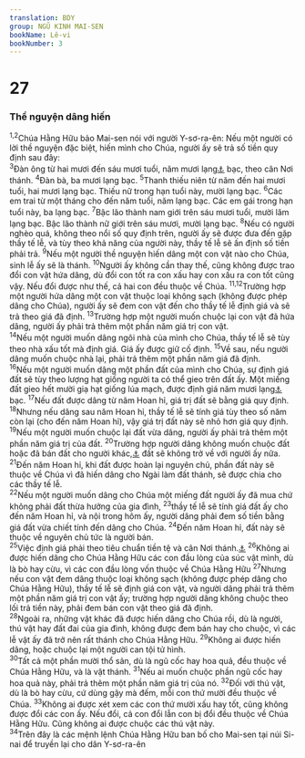 ```yaml
---
translation: BDY
group: NGŨ KINH MAI-SEN
bookName: Lê-vi 
bookNumber: 3
---
```


<div class="title"><h1>27</h1><h3>Thề nguyện dâng hiến</h3></div>
<span class="verse le_27_1 le_27_2"><sup>1,2</sup>Chúa Hằng Hữu bảo Mai-sen nói với người Y-sơ-ra-ên: Nếu một người có lời thề nguyện đặc biệt, hiến mình cho Chúa, người ấy sẽ trả số tiền quy định sau đây:<br/></span>
<span class="verse le_27_3"><sup>3</sup>Đàn ông từ hai mươi đến sáu mươi tuổi, năm mươi lạng<a href="#" data-toggle="tooltip" data-placement="bottom" title="Nt shekels (siếc-lơ)">⚓</a> bạc, theo cân Nơi thánh. </span>
<span class="verse le_27_4"><sup>4</sup>Đàn bà, ba mươi lạng bạc. </span>
<span class="verse le_27_5"><sup>5</sup>Thanh thiếu niên từ năm đến hai mươi tuổi, hai mươi lạng bạc. Thiếu nữ trong hạn tuổi này, mười lạng bạc. </span>
<span class="verse le_27_6"><sup>6</sup>Các em trai từ một tháng cho đến năm tuổi, năm lạng bạc. Các em gái trong hạn tuổi này, ba lạng bạc. </span>
<span class="verse le_27_7"><sup>7</sup>Bậc lão thành nam giới trên sáu mươi tuổi, mười lăm lạng bạc. Bậc lão thành nữ giới trên sáu mươi, mười lạng bạc. </span>
<span class="verse le_27_8"><sup>8</sup>Nếu có người nghèo quá, không theo nổi số quy định trên, người ấy sẽ được đưa đến gặp thầy tế lễ, và tùy theo khả năng của người này, thầy tế lễ sẽ ấn định số tiền phải trả. </span>
<span class="verse le_27_9"><sup>9</sup>Nếu một người thề nguyện hiến dâng một con vật nào cho Chúa, sinh lễ ấy sẽ là thánh. </span>
<span class="verse le_27_10"><sup>10</sup>Người ấy không cần thay thế, cũng không được trao đổi con vật hứa dâng, dù đổi con tốt ra con xấu hay con xấu ra con tốt cũng vậy. Nếu đổi được như thế, cả hai con đều thuộc về Chúa. </span>
<span class="verse le_27_11 le_27_12"><sup>11,12</sup>Trường hợp một người hứa dâng một con vật thuộc loại không sạch (không được phép dâng cho Chúa), người ấy sẽ đem con vật đến cho thầy tế lễ định giá và sẽ trả theo giá đã định. </span>
<span class="verse le_27_13"><sup>13</sup>Trường hợp một người muốn chuộc lại con vật đã hứa dâng, người ấy phải trả thêm một phần năm giá trị con vật.<br/></span>
<span class="verse le_27_14"><sup>14</sup>Nếu một người muốn dâng ngôi nhà của mình cho Chúa, thầy tế lễ sẽ tùy theo nhà xấu tốt mà định giá. Giá ấy được giữ cố định. </span>
<span class="verse le_27_15"><sup>15</sup>Về sau, nếu người dâng muốn chuộc nhà lại, phải trả thêm một phần năm giá đã định.<br/></span>
<span class="verse le_27_16"><sup>16</sup>Nếu một người muốn dâng một phần đất của mình cho Chúa, sự định giá đất sẽ tùy theo lượng hạt giống người ta có thể gieo trên đất ấy. Một miếng đất gieo hết mười giạ hạt giống lúa mạch, được định giá năm mươi lạng<a href="#" data-toggle="tooltip" data-placement="bottom" title="Nt shekels (siếc-lơ)">⚓</a> bạc. </span>
<span class="verse le_27_17"><sup>17</sup>Nếu đất được dâng từ năm Hoan hỉ, giá trị đất sẽ bằng giá quy định. </span>
<span class="verse le_27_18"><sup>18</sup>Nhưng nếu dâng sau năm Hoan hỉ, thầy tế lễ sẽ tính giá tùy theo số năm còn lại (cho đến năm Hoan hỉ), vậy giá trị đất này sẽ nhỏ hơn giá quy định. </span>
<span class="verse le_27_19"><sup>19</sup>Nếu một người muốn chuộc lại đất vừa dâng, người ấy phải trả thêm một phần năm giá trị của đất. </span>
<span class="verse le_27_20"><sup>20</sup>Trường hợp người dâng không muốn chuộc đất hoặc đã bán đất cho người khác,<a href="#" data-toggle="tooltip" data-placement="bottom" title="việc bán này xảy ra trước khi dâng, lúc dâng người ấy chỉ dâng quyền sở hữu tương lai, vào năm Hoan hỉ tới">⚓</a> đất sẽ không trở về với người ấy nữa. </span>
<span class="verse le_27_21"><sup>21</sup>Đến năm Hoan hỉ, khi đất được hoàn lại nguyên chủ, phần đất này sẽ thuộc về Chúa vì đã hiến dâng cho Ngài làm đất thánh, sẽ được chia cho các thầy tế lễ.<br/></span>
<span class="verse le_27_22"><sup>22</sup>Nếu một người muốn dâng cho Chúa một miếng đất người ấy đã mua chứ không phải đất thừa hưởng của gia đình, </span>
<span class="verse le_27_23"><sup>23</sup>thầy tế lễ sẽ tính giá đất ấy cho đến năm Hoan hỉ, và nội trong hôm ấy, người dâng phải đem số tiền bằng giá đất vừa chiết tính đến dâng cho Chúa. </span>
<span class="verse le_27_24"><sup>24</sup>Đến năm Hoan hỉ, đất này sẽ thuộc về nguyên chủ tức là người bán.<br/></span>
<span class="verse le_27_25"><sup>25</sup>Việc định giá phải theo tiêu chuẩn tiền tệ và cân Nơi thánh.<a href="#" data-toggle="tooltip" data-placement="bottom" title="Nt thêm &#39;một đòng shekel bằng hai mươi gerahs">⚓</a>  </span>
<span class="verse le_27_26"><sup>26</sup>Không ai được hiến dâng cho Chúa Hằng Hữu các con đầu lòng của súc vật mình, dù là bò hay cừu, vì các con đầu lòng vốn thuộc về Chúa Hằng Hữu </span>
<span class="verse le_27_27"><sup>27</sup>Nhưng nếu con vật đem dâng thuộc loại không sạch (không được phép dâng cho Chúa Hằng Hữu), thầy tế lễ sẽ định giá con vật, và người dâng phải trả thêm một phần năm giá trị con vật ấy; trường hợp người dâng không chuộc theo lối trả tiền này, phải đem bán con vật theo giá đã định.<br/></span>
<span class="verse le_27_28"><sup>28</sup>Ngoài ra, những vật khác đã được hiến dâng cho Chúa rồi, dù là người, thú vật hay đất đai của gia đình, không được đem bán hay cho chuộc, vì các lễ vật ấy đã trở nên rất thánh cho Chúa Hằng Hữu. </span>
<span class="verse le_27_29"><sup>29</sup>Không ai được hiến dâng, hoặc chuộc lại một người can tội tử hình.<br/></span>
<span class="verse le_27_30"><sup>30</sup>Tất cả một phần mười thổ sản, dù là ngũ cốc hay hoa quả, đều thuộc về Chúa Hằng Hữu, và là vật thánh. </span>
<span class="verse le_27_31"><sup>31</sup>Nếu ai muốn chuộc phần ngũ cốc hay hoa quả này, phải trả thêm một phần năm giá trị của nó. </span>
<span class="verse le_27_32"><sup>32</sup>Đối với thú vật, dù là bò hay cừu, cứ dùng gậy mà đếm, mỗi con thứ mười đều thuộc về Chúa. </span>
<span class="verse le_27_33"><sup>33</sup>Không ai được xét xem các con thứ mười xấu hay tốt, cũng không được đổi các con ấy. Nếu đổi, cả con đổi lẫn con bị đổi đều thuộc về Chúa Hằng Hữu. Cũng không ai được chuộc các thú vật này.<br/></span>
<span class="verse le_27_34"><sup>34</sup>Trên đây là các mệnh lệnh Chúa Hằng Hữu ban bố cho Mai-sen tại núi Si-nai để truyền lại cho dân Y-sơ-ra-ên</span>
